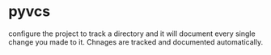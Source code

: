 # pyvcs
configure the project to track a directory and it will document every single change you made to it. Chnages are tracked and documented automatically. 
